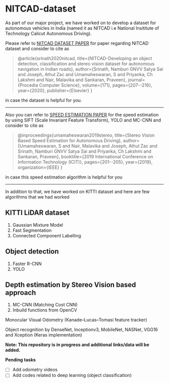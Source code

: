 # NITCAD-dataset

As part of our major project, we have worked on to develop a dataset for autonomous vehicles in India (named it as NITCAD i.e National Insititute of Technology Calicut Autonomous Driving). 

Please refer to [NITCAD DATASET PAPER](https://doi.org/10.1016/j.procs.2020.04.022) for paper regarding NITCAD dataset and consider to cite as
    
> @article{srinath2020nitcad,
  title={NITCAD-Developing an object detection, classification and stereo vision dataset for autonomous navigation in Indian roads},
  author={Srinath, Namburi GNVV Satya Sai and Joseph, Athul Zac and Umamaheswaran, S and Priyanka, Ch Lakshmi and Nair, Malavika and Sankaran, Praveen},
  journal={Procedia Computer Science},
  volume={171},
  pages={207--216},
  year={2020},
  publisher={Elsevier}
}

in case the dataset is helpful for you.

--------------------------------------------------------------------------------------------------------------------------------------

Also you can refer to [SPEED ESTIMATION PAPER](https://ieeexplore.ieee.org/abstract/document/9031876?casa_token=qeCiQNa9m50AAAAA:lOe4ogBfc866e3gPs2s6yesqeHqJ22WElxCQxdl_luLtbeTrgb_eluUFsmMrr8040A_S8U1Lof4y) for the speed estimation by using SIFT (Scale Invariant Feature Transform), YOLO and MC-CNN and consider to cite as

> @inproceedings{umamaheswaran2019stereo,
  title={Stereo Vision Based Speed Estimation for Autonomous Driving},
  author={Umamaheswaran, S and Nair, Malavika and Joseph, Athul Zac and Srinath, Namburi GNVV Satya Sai and Priyanka, Ch Lakshmi and Sankaran, Praveen},
  booktitle={2019 International Conference on Information Technology (ICIT)},
  pages={201--205},
  year={2019},
  organization={IEEE}
}

in case this speed estimation algorithm is helpful for you

--------------------------------------------------------------------------------------------------------------------------------------

In addition to that, we have worked on KITTI dataset and here are few algorithms that we had worked

## KITTI LiDAR dataset
1. Gaussian Mixture Model
2. Fast Segmentation
3. Connected Component Labelling

## Object detection 
1. Faster R-CNN
2. YOLO

## Depth estimation by Stereo Vision based approach
1. MC-CNN (Matching Cost CNN)
2. Inbuild functions from OpenCV

Monocular Visual Odometry (Kanade–Lucas–Tomasi feature tracker)

Object recognition by DenseNet, Inceptionv3, MobileNet, NASNet, VGG16 and Xception (Keras implementation)

**Note: This repository is in progress and additional links/data will be added.**

**Pending tasks**

- [ ] Add odometry videos
- [ ] Add codes related to deep learning (object classification)
